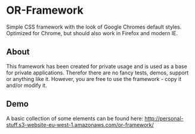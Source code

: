 # OR-Framework
Simple CSS framework with the look of Google Chromes default styles. Optimized for Chrome, but should also work in Firefox and modern IE.

## About
This framework has been created for private usage and is used as a base for private applications. Therefor there are no fancy tests, demos, support or anything like it. However, you are free to use the framework - copy it and/or modify it.

## Demo
A basic collection of some elements can be found here: http://personal-stuff.s3-website-eu-west-1.amazonaws.com/or-framework/